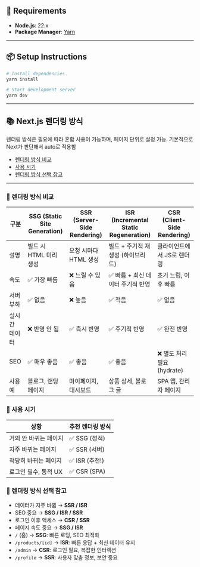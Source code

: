## 🚀 Requirements

- **Node.js**: 22.x
- **Package Manager**: [Yarn](https://classic.yarnpkg.com/lang/en/docs/install/)

---

## 📦 Setup Instructions

```bash
# Install dependencies
yarn install

# Start development server
yarn dev
```

---

## 📚 Next.js 렌더링 방식

렌더링 방식은 필요에 따라 혼합 사용이 가능하며, 페이지 단위로 설정 가능. 기본적으로 Next가 판단해서 auto로 적용함

- [렌더링 방식 비교](#-렌더링-방식-비교)
- [사용 시기](#-사용-시기)
- [렌더링 방식 선택 참고](#-렌더링-방식-선택-참고)

---

### 📌 렌더링 방식 비교

| 구분          | SSG (Static Site Generation) | SSR (Server-Side Rendering) | ISR (Incremental Static Regeneration) | CSR (Client-Side Rendering) |
| ------------- | ---------------------------- | --------------------------- | ------------------------------------- | --------------------------- |
| 설명          | 빌드 시 HTML 미리 생성       | 요청 시마다 HTML 생성       | 빌드 + 주기적 재생성 (하이브리드)     | 클라이언트에서 JS로 렌더링  |
| 속도          | ✅ 가장 빠름                 | ❌ 느릴 수 있음             | ✅ 빠름 + 최신 데이터 주기적 반영     | 초기 느림, 이후 빠름        |
| 서버 부하     | ✅ 없음                      | ❌ 높음                     | ✅ 적음                               | ✅ 없음                     |
| 실시간 데이터 | ❌ 반영 안 됨                | ✅ 즉시 반영                | ✅ 주기적 반영                        | ✅ 완전 반영                |
| SEO           | ✅ 매우 좋음                 | ✅ 좋음                     | ✅ 좋음                               | ❌ 별도 처리 필요 (hydrate) |
| 사용 예       | 블로그, 랜딩 페이지          | 마이페이지, 대시보드        | 상품 상세, 블로그 글                  | SPA 앱, 관리자 페이지       |

### 📌 사용 시기

| 상황                  | 추천 렌더링 방식 |
| --------------------- | ---------------- |
| 거의 안 바뀌는 페이지 | ✅ SSG (정적)    |
| 자주 바뀌는 페이지    | ✅ SSR (서버)    |
| 적당히 바뀌는 페이지  | ✅ ISR (추천!)   |
| 로그인 필수, 동적 UX  | ✅ CSR (SPA)     |

### 📌 렌더링 방식 선택 참고

- 데이터가 자주 바뀜 → **SSR / ISR**
- SEO 중요 → **SSG / ISR / SSR**
- 로그인 이후 액세스 → **CSR / SSR**
- 페이지 속도 중요 → **SSG / ISR**
- `/` (홈) → **SSG**: 빠른 로딩, SEO 최적화
- `/products/[id]` → **ISR**: 빠른 응답 + 최신 데이터 유지
- `/admin` → **CSR**: 로그인 필요, 복잡한 인터랙션
- `/profile` → **SSR**: 사용자 맞춤 정보, 보안 중요
